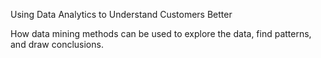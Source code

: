 Using Data Analytics to Understand Customers Better 

How data mining methods can be used to explore the data, find patterns, and draw conclusions. 

